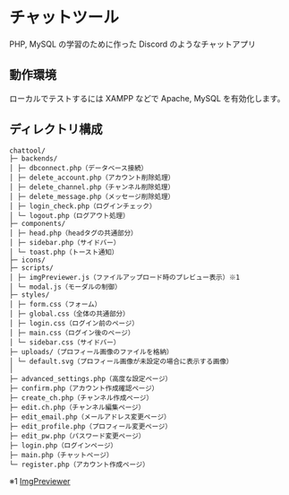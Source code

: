 # チャットツール
PHP, MySQL の学習のために作った Discord のようなチャットアプリ

## 動作環境
ローカルでテストするには XAMPP などで Apache, MySQL を有効化します。

## ディレクトリ構成
```
chattool/
├─ backends/
│ ├─ dbconnect.php（データベース接続）
│ ├─ delete_account.php（アカウント削除処理）
│ ├─ delete_channel.php（チャンネル削除処理）
│ ├─ delete_message.php（メッセージ削除処理）
│ ├─ login_check.php（ログインチェック）
│ └─ logout.php（ログアウト処理）
├─ components/
│ ├─ head.php（headタグの共通部分）
│ ├─ sidebar.php（サイドバー）
│ └─ toast.php（トースト通知）
├─ icons/
├─ scripts/
│ ├─ imgPreviewer.js（ファイルアップロード時のプレビュー表示）※1
│ └─ modal.js（モーダルの制御）
├─ styles/
│ ├─ form.css（フォーム）
│ ├─ global.css（全体の共通部分）
│ ├─ login.css（ログイン前のページ）
│ ├─ main.css（ログイン後のページ）
│ └─ sidebar.css（サイドバー）
├─ uploads/（プロフィール画像のファイルを格納）
│ └─ default.svg（プロフィール画像が未設定の場合に表示する画像）
│
├─ advanced_settings.php（高度な設定ページ）
├─ confirm.php（アカウント作成確認ページ）
├─ create_ch.php（チャンネル作成ページ）
├─ edit.ch.php（チャンネル編集ページ）
├─ edit_email.php（メールアドレス変更ページ）
├─ edit_profile.php（プロフィール変更ページ）
├─ edit_pw.php（パスワード変更ページ）
├─ login.php（ログインページ）
├─ main.php（チャットページ）
└─ register.php（アカウント作成ページ）
```
※1 [ImgPreviewer](https://github.com/yuki00yossi/ImgPreviewer)